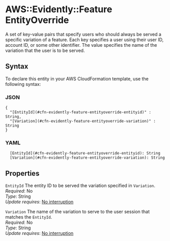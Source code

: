 # AWS::Evidently::Feature EntityOverride<a name="aws-properties-evidently-feature-entityoverride"></a>

A set of key\-value pairs that specify users who should always be served a specific variation of a feature\. Each key specifies a user using their user ID, account ID, or some other identifier\. The value specifies the name of the variation that the user is to be served\.

## Syntax<a name="aws-properties-evidently-feature-entityoverride-syntax"></a>

To declare this entity in your AWS CloudFormation template, use the following syntax:

### JSON<a name="aws-properties-evidently-feature-entityoverride-syntax.json"></a>

```
{
  "[EntityId](#cfn-evidently-feature-entityoverride-entityid)" : String,
  "[Variation](#cfn-evidently-feature-entityoverride-variation)" : String
}
```

### YAML<a name="aws-properties-evidently-feature-entityoverride-syntax.yaml"></a>

```
  [EntityId](#cfn-evidently-feature-entityoverride-entityid): String
  [Variation](#cfn-evidently-feature-entityoverride-variation): String
```

## Properties<a name="aws-properties-evidently-feature-entityoverride-properties"></a>

`EntityId`  <a name="cfn-evidently-feature-entityoverride-entityid"></a>
The entity ID to be served the variation specified in `Variation`\.  
*Required*: No  
*Type*: String  
*Update requires*: [No interruption](https://docs.aws.amazon.com/AWSCloudFormation/latest/UserGuide/using-cfn-updating-stacks-update-behaviors.html#update-no-interrupt)

`Variation`  <a name="cfn-evidently-feature-entityoverride-variation"></a>
The name of the variation to serve to the user session that matches the `EntityId`\.  
*Required*: No  
*Type*: String  
*Update requires*: [No interruption](https://docs.aws.amazon.com/AWSCloudFormation/latest/UserGuide/using-cfn-updating-stacks-update-behaviors.html#update-no-interrupt)